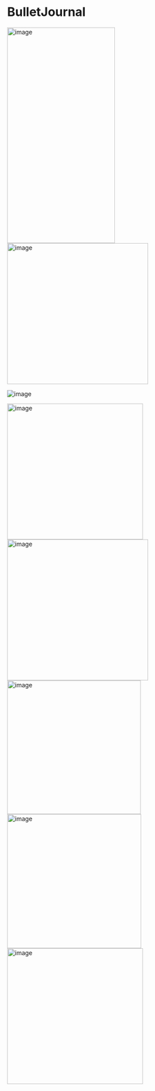# BulletJournal

<img width="250" height="500" alt="image" src="https://github.com/salonimodi/BulletJournal/assets/32274053/18034ed7-87c8-41a7-906e-2362ecd8ab58">

<img width="327" alt="image" src="https://github.com/salonimodi/BulletJournal/assets/32274053/31217c16-5912-45d3-82f5-905ff977d638">

![image](https://github.com/salonimodi/BulletJournal/assets/32274053/cf1b8d8f-fe1c-4670-831c-33ceb3ac9842)

<img width="315" alt="image" src="https://github.com/salonimodi/BulletJournal/assets/32274053/78b48f88-e881-4bfe-bd7d-30f0fd697ecf">

<img width="327" alt="image" src="https://github.com/salonimodi/BulletJournal/assets/32274053/c6bdbb60-b127-4786-acc1-498162e7802c">

<img width="310" alt="image" src="https://github.com/salonimodi/BulletJournal/assets/32274053/fa1c11f0-24f1-40e2-9b81-33c45bfa00b1">

<img width="311" alt="image" src="https://github.com/salonimodi/BulletJournal/assets/32274053/25a8354c-0346-4a25-860d-9a53074a4621">

<img width="315" alt="image" src="https://github.com/salonimodi/BulletJournal/assets/32274053/53495bfc-a8dd-4e41-9052-3f7ef2d459cb">







